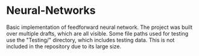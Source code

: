 # Neural-Networks
Basic implementation of feedforward neural network. The project was built over multiple drafts, which are all visible. Some file paths used for testing use the "Testing/" directory, which includes testing data. This is not included in the repository due to its large size.
